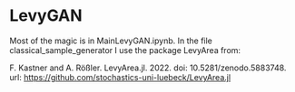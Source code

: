 # LevyGAN

Most of the magic is in MainLevyGAN.ipynb.
In the file classical_sample_generator I use the package LevyArea from:

F. Kastner and A. Rößler. LevyArea.jl. 2022. doi: 10.5281/zenodo.5883748. url: https://github.com/stochastics-uni-luebeck/LevyArea.jl

